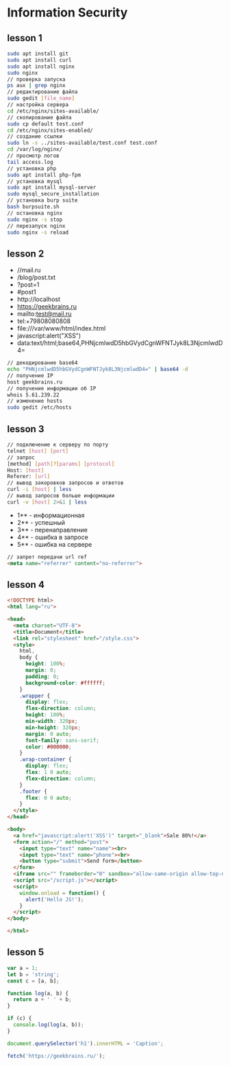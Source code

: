 # Information Security

## lesson 1
``` bash
sudo apt install git
sudo apt install curl
sudo apt install nginx
sudo nginx
// проверка запуска
ps aux | grep nginx
// редактирование файла
sudo gedit [file_name]
// настройка сервера
cd /etc/nginx/sites-available/
// скопирование файла
sudo cp default test.conf
cd /etc/nginx/sites-enabled/
// создание ссылки
sudo ln -s ../sites-available/test.conf test.conf
cd /var/log/nginx/
// просмотр логов
tail access.log
// установка php
sudo apt install php-fpm
// установка mysql
sudo apt install mysql-server
sudo mysql_secure_installation
// установка burp suite
bash burpsuite.sh
// остановка nginx
sudo nginx -s stop
// перезапуск nginx
sudo nginx -s reload
```

## lesson 2
* //mail.ru
* /blog/post.txt
* ?post=1
* #post1
* http://localhost
* https://geekbrains.ru
* mailto:test@mail.ru
* tel:+79808080808
* file:///var/www/html/index.html
* javascript:alert("XSS")
* data:text/html;base64,PHNjcmlwdD5hbGVydCgnWFNTJyk8L3NjcmlwdD4=
``` bash
// декодирование base64
echo "PHNjcmlwdD5hbGVydCgnWFNTJyk8L3NjcmlwdD4=" | base64 -d
// получение IP
host geekbrains.ru
// получение информации об IP
whois 5.61.239.22
// изменение hosts
sudo gedit /etc/hosts
```

## lesson 3
``` bash
// подключение к серверу по порту
telnet [host] [port]
// запрос
[method] [path]?[params] [protocol]
Host: [host]
Referer: [url]
// вывод закоровков запросов и ответов
curl -i [host] | less
// вывод запросов больше информации
curl -v [host] 2>&1 | less
```

* 1** - информационная
* 2** - успешный
* 3** - перенаправление
* 4** - ошибка в запросе
* 5** - ошибка на сервере

``` html
// запрет передачи url ref
<meta name="referrer" content="no-referrer">
```

## lesson 4
``` html
<!DOCTYPE html>
<html lang="ru">

<head>
  <meta charset="UTF-8">
  <title>Document</title>
  <link rel="stylesheet" href="/style.css">
  <style>
    html,
    body {
      height: 100%;
      margin: 0;
      padding: 0;
      background-color: #ffffff;
    }
    .wrapper {
      display: flex;
      flex-direction: column;
      height: 100%;
      min-width: 320px;
      min-height: 320px;
      margin: 0 auto;
      font-family: sans-serif;
      color: #000000;
    }
    .wrap-container {
      display: flex;
      flex: 1 0 auto;
      flex-direction: column;
    }
    .footer {
      flex: 0 0 auto;
    }
  </style>
</head>

<body>
  <a href="javascript:alert('XSS')" target="_blank">Sale 80%!</a>
  <form action="/" method="post">
    <input type="text" name="name"><br>
    <input type="text" name="phone"><br>
    <button type="submit">Send form</button>
  </form>
  <iframe src="" frameborder="0" sandbox="allow-same-origin allow-top-navigation allow-scripts"></iframe>
  <script src="/script.js"></script>
  <script>
    window.onload = function() {
      alert('Hello JS!');
    }
  </script>
</body>

</html>
```

## lesson 5
``` javascript
var a = 1;
let b = 'string';
const c = [a, b];

function log(a, b) {
  return a + ' ' + b;
}

if (c) {
  console.log(log(a, b));
}

document.querySelector('h1').innerHTML = 'Caption';

fetch('https://geekbrains.ru/');
```
